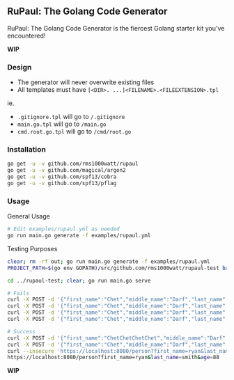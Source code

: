 ## RuPaul: The Golang Code Generator

RuPaul: The Golang Code Generator is the fiercest Golang starter kit you've encountered!

**WIP**

### Design

- The generator will never overwrite existing files
- All templates must have `[<DIR>. ...]<FILENAME>.<FILEEXTENSION>.tpl`

ie.

- `.gitignore.tpl` will go to `/.gitignore`
- `main.go.tpl` will go to `/main.go`
- `cmd.root.go.tpl` will go to `/cmd/root.go`

### Installation

```sh
go get -u -v github.com/rms1000watt/rupaul
go get -u -v github.com/magical/argon2
go get -u -v github.com/spf13/cobra
go get -u -v github.com/spf13/pflag
```

### Usage

General Usage

```sh
# Edit examples/rupaul.yml as needed
go run main.go generate -f examples/rupaul.yml
```

Testing Purposes

```sh
clear; rm -rf out; go run main.go generate -f examples/rupaul.yml
PROJECT_PATH=$(go env GOPATH)/src/github.com/rms1000watt/rupaul-test bash -c 'rm -rf $PROJECT_PATH && mkdir $PROJECT_PATH  && mkdir $PROJECT_PATH/certs && cp -r out/* $PROJECT_PATH && cp -r certs/* $PROJECT_PATH/certs'

cd ../rupaul-test; clear; go run main.go serve

# Fails
curl -X POST -d '{"first_name":"Chet","middle_name":"Darf","last_name":"Star"}' localhost:8080/person
curl -X POST -d '{"first_name":"Chet","middle_name":"Darf","last_name":"Star","age":33}' localhost:8080/person
curl -X POST -d '{"first_name":"Chet","middle_name":"Darf","last_name":"Star","age":33,"account":123.123}' https://localhost:8080/person
curl -X POST -d '{"first_name":"Chet","middle_name":"Darf","last_name":"StarStarStarStarStarStarStarStarStarStarStarStarStar","age":33,"account":123.123,"password":"pASSword"}' https://localhost:8080/person

# Success
curl -X POST -d '{"first_name":"ChetChetChetChet","middle_name":"Darf","last_name":"Star","age":33,"account":123.123,"password":"pASSword"}' --insecure https://localhost:8080/person
curl -X POST -d '{"first_name":"Chet","middle_name":"Darf","last_name":"Star","age":33,"account":123.123,"password":"pASSword","gossip":"hello world"}' --insecure https://localhost:8080/person
curl --insecure 'https://localhost:8080/person?first_name=ryan&last_name=smith&age=88'
https://localhost:8080/person?first_name=ryan&last_name=smith&age=88
```

**WIP**